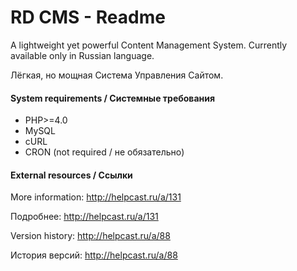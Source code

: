 # RD CMS - Readme
A lightweight yet powerful Content Management System. Currently available only in Russian language.

Лёгкая, но мощная Система Управления Сайтом.

#### System requirements / Системные требования

* PHP>=4.0
* MySQL
* cURL
* CRON (not required / не обязательно)

#### External resources / Ссылки

More information: http://helpcast.ru/a/131

Подробнее: http://helpcast.ru/a/131

Version history: http://helpcast.ru/a/88

История версий: http://helpcast.ru/a/88
